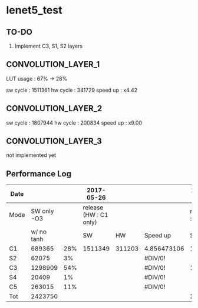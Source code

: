 lenet5_test
===========

TO-DO
-----


1. Implement C3, S1, S2 layers


## CONVOLUTION_LAYER_1

LUT usage : 67% -> 28%

sw cycle : 1511361
hw cycle :  341729
speed up : x4.42

## CONVOLUTION_LAYER_2

sw cycle : 1807944
hw cycle :  200834
speed up : x9.00

## CONVOLUTION_LAYER_3
not implemented yet


## Performance Log

| Date |             |     | 2017-05-26             |        |             | 2017-05-27            |         |             |           |
|------|-------------|-----|------------------------|--------|-------------|-----------------------|---------|-------------|-----------|
| Mode | SW only -O3 |     | release (HW : C1 only) |        |             | release(HW : C1 & C3) |         |             |           | 
|      | w/ no tanh  |     | SW                     | HW     | Speed up    | SW                    | HW      | Speed up    | Freq(MHz) | 
| C1   | 689365      | 28% | 1511349                | 311203 | 4.856473106 | 1511361               | 341729  | 4.422688739 | 100       | 
| S2   | 62075       | 3%  |                        |        | #DIV/0!     |                       |         | #DIV/0!     |           | 
| C3   | 1298909     | 54% |                        |        | #DIV/0!     | 1807944               | 200834  | 9.002180906 | 142.86    | 
| S4   | 20409       | 1%  |                        |        | #DIV/0!     |                       |         | #DIV/0!     |           | 
| C5   | 263015      | 11% |                        |        | #DIV/0!     |                       |         | #DIV/0!     |           | 
| Tot  | 2423750     |     |                        |        |             | 3783112               | 1016737 | 3.720836362 |           | 
